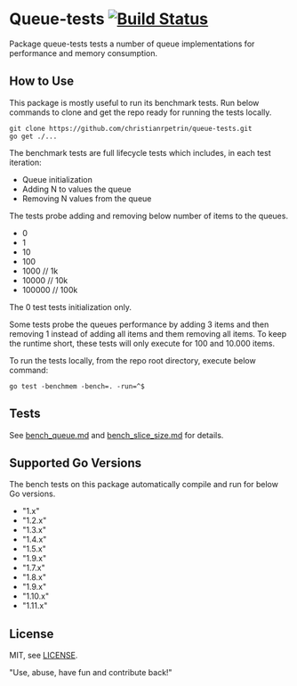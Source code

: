 # Queue-tests [![Build Status](https://travis-ci.com/christianrpetrin/queue-tests.svg?branch=master)](https://travis-ci.com/christianrpetrin/queue-tests) 
Package queue-tests tests a number of queue implementations for performance and memory consumption.

## How to Use
This package is mostly useful to run its benchmark tests. Run below commands to clone and get the repo ready for running the tests locally.

```
git clone https://github.com/christianrpetrin/queue-tests.git
go get ./...
```

The benchmark tests are full lifecycle tests which includes, in each test iteration:
- Queue initialization
- Adding N to values the queue
- Removing N values from the queue

The tests probe adding and removing below number of items to the queues.

- 0
- 1
- 10
- 100
- 1000   // 1k
- 10000  // 10k
- 100000 // 100k

The 0 test tests initialization only.

Some tests probe the queues performance by adding 3 items and then removing 1 instead of adding all items and them removing all items.
To keep the runtime short, these tests will only execute for 100 and 10.000 items.

To run the tests locally, from the repo root directory, execute below command:

```
go test -benchmem -bench=. -run=^$
```

## Tests
See [bench_queue.md](bench_queue.md) and [bench_slice_size.md](bench_slice_size.md) for details.


## Supported Go Versions
The bench tests on this package automatically compile and run for below Go versions.

- "1.x"
- "1.2.x"
- "1.3.x"
- "1.4.x"
- "1.5.x"
- "1.9.x"
- "1.7.x"
- "1.8.x"
- "1.9.x"
- "1.10.x"
- "1.11.x"


## License
MIT, see [LICENSE](LICENSE).

"Use, abuse, have fun and contribute back!"
